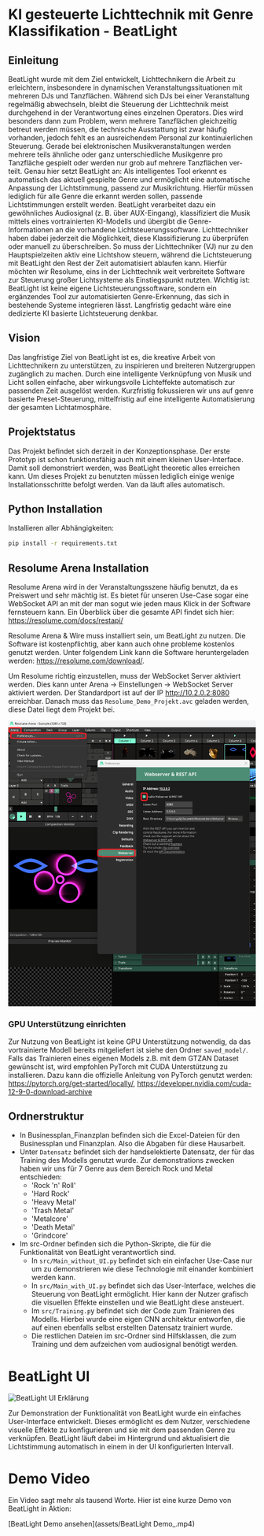 # KI gesteuerte Lichttechnik mit Genre Klassifikation - BeatLight

## Einleitung

BeatLight wurde mit dem Ziel entwickelt, Lichttechnikern die Arbeit zu erleichtern, insbesondere in dynamischen
Veranstaltungssituationen mit mehreren DJs und Tanzflächen. Während sich DJs bei einer Veranstaltung regelmäßig
abwechseln, bleibt die Steuerung der Lichttechnik meist durchgehend in der Verantwortung eines einzelnen Operators.
Dies wird besonders dann zum Problem, wenn mehrere Tanzflächen gleichzeitig betreut werden müssen, die technische
Ausstattung ist zwar häufig vorhanden, jedoch fehlt es an ausreichendem Personal zur kontinuierlichen Steuerung. Gerade
bei elektronischen Musikveranstaltungen werden mehrere teils ähnliche oder ganz unterschiedliche Musikgenre pro
Tanzfläche gespielt oder werden nur grob auf mehrere Tanzflächen ver-teilt. Genau hier setzt BeatLight an: Als
intelligentes Tool erkennt es automatisch das aktuell gespielte Genre und ermöglicht eine automatische Anpassung der
Lichtstimmung, passend zur Musikrichtung. Hierfür müssen lediglich für alle Genre die erkannt werden sollen, passende
Lichtstimmungen erstellt werden. BeatLight verarbeitet dazu ein gewöhnliches Audiosignal (z. B. über AUX-Eingang),
klassifiziert die Musik mittels eines vortrainierten KI-Modells und übergibt die Genre-Informationen an die vorhandene
Lichtsteuerungssoftware. Lichttechniker haben dabei jederzeit die Möglichkeit, diese Klassifizierung zu überprüfen oder
manuell zu überschreiben. So muss der Lichttechniker (VJ) nur zu den Hauptspielzeiten aktiv eine Lichtshow steuern,
während die Lichtsteuerung mit BeatLight den Rest der Zeit automatisiert ablaufen kann. Hierfür möchten wir
Resolume, eins in der Lichttechnik weit verbreitete Software zur Steuerung großer Lichtsysteme als Einstiegspunkt
nutzten. Wichtig ist: BeatLight ist keine eigene Lichtsteuerungssoftware, sondern ein ergänzendes Tool zur
automatisierten Genre-Erkennung, das sich in bestehende Systeme integrieren lässt. Langfristig gedacht wäre eine
dedizierte KI basierte Lichtsteuerung denkbar.

## Vision

Das langfristige Ziel von BeatLight ist es, die kreative Arbeit von Lichttechnikern zu unterstützen, zu
inspirieren und breiteren Nutzergruppen zugänglich zu machen. Durch eine intelligente Verknüpfung von Musik und Licht
sollen einfache, aber wirkungsvolle Lichteffekte automatisch zur passenden Zeit ausgelöst werden. Kurzfristig
fokussieren wir uns auf genre basierte Preset-Steuerung, mittelfristig auf eine intelligente Automatisierung der
gesamten
Lichtatmosphäre.

## Projektstatus

Das Projekt befindet sich derzeit in der Konzeptionsphase. Der erste Prototyp ist schon funktionsfähig auch mit einem
kleinen User-Interface. Damit soll demonstriert werden, was BeatLight theoretic alles erreichen kann. Um dieses Projekt
zu benutzten müssen lediglich einige wenige Installationsschritte befolgt werden. Van da läuft alles automatisch.

## Python Installation

Installieren aller Abhängigkeiten:

   ```bash
   pip install -r requirements.txt
   ```

## Resolume Arena Installation

Resolume Arena wird in der Veranstaltungsszene häufig benutzt, da es Preiswert und sehr mächtig ist. Es bietet für
unseren Use-Case sogar eine WebSocket API an mit der man sogut wie jeden maus Klick in der Software fernsteuern kann.
Ein Überblick über die gesamte API findet sich hier: https://resolume.com/docs/restapi/

Resolume Arena & Wire muss installiert sein, um BeatLight zu nutzen. Die Software ist kostenpflichtig, aber kann auch
ohne probleme
kostenlos genutzt werden. Unter folgendem Link kann die Software heruntergeladen werden:
https://resolume.com/download/.

Um Resolume richtig einzustellen, muss der WebSocket Server aktiviert werden. Dies
kann unter Arena → Einstellungen → WebSocket Server aktiviert werden. Der Standardport ist auf der
IP http://10.2.0.2:8080 erreichbar. Danach muss das ``Resolume_Demo_Projekt.avc`` geladen werden, diese Datei liegt dem
Projekt bei.

<img src="/assets/Resolume_Webserver.png" alt="Resolume Webserver Einstellungen" width="600">

### GPU Unterstützung einrichten

Zur Nutzung von BeatLight ist keine GPU Unterstützung notwendig, da das vortrainierte Modell bereits mitgeliefert ist
siehe den Ordner ``saved_model/``.
Falls das Trainieren eines eigenen Models z.B. mit dem GTZAN Dataset gewünscht ist, wird empfohlen PyTorch mit CUDA
Unterstützung zu installieren. Dazu kann die offizielle Anleitung von PyTorch genutzt werden:
https://pytorch.org/get-started/locally/, https://developer.nvidia.com/cuda-12-9-0-download-archive

## Ordnerstruktur

- In Businessplan_Finanzplan befinden sich die Excel-Dateien für den Businessplan und Finanzplan. Also die Abgaben
  für diese Hausarbeit.
- Unter ``Datensatz`` befindet sich der handselektierte Datensatz, der für das Training des Modells genutzt wurde. Zur
  demonstrations zwecken haben wir uns für 7 Genre aus dem Bereich Rock und Metal entschieden:
    - 'Rock 'n' Roll'
    - 'Hard Rock'
    - 'Heavy Metal'
    - 'Trash Metal'
    - 'Metalcore'
    - 'Death Metal'
    - 'Grindcore'
- Im src-Ordner befinden sich die Python-Skripte, die für die Funktionalität von BeatLight verantwortlich sind.
    - In `src/Main_without_UI.py` befindet sich ein einfacher Use-Case nur um zu demonstrieren wie diese Technologie mit
      einander kombiniert werden kann.
    - In ``src/Main_with_UI.py`` befindet sich das User-Interface, welches die Steuerung von BeatLight
      ermöglicht. Hier kann der Nutzer grafisch die visuellen Effekte einstellen und wie BeatLight diese ansteuert.
    - Im ``src/Training.p``y befindet sich der Code zum Trainieren des Modells. Hierbei wurde eine eigen CNN architektur
      entworfen, die auf einen ebenfalls selbst erstellten Datensatz trainiert wurde.
    - Die restlichen Dateien im src-Ordner sind Hilfsklassen, die zum Training und dem aufzeichen vom audiosignal
      benötigt werden.

# BeatLight UI 

<img src="/assets/BeatLight UI Erklärung.png" alt="BeatLight UI Erklärung" width="600">

Zur Demonstration der Funktionalität von BeatLight wurde ein einfaches User-Interface entwickelt. Dieses ermöglicht es
dem Nutzer, verschiedene visuelle Effekte zu konfigurieren und sie mit dem passenden Genre zu verknüpfen. BeatLight
läuft dabei im Hintergrund und aktualisiert die Lichtstimmung automatisch in einem in der UI konfigurierten Intervall.

# Demo Video

Ein Video sagt mehr als tausend Worte. Hier ist eine kurze Demo von BeatLight in Aktion:

[BeatLight Demo ansehen](assets/BeatLight Demo_.mp4)


